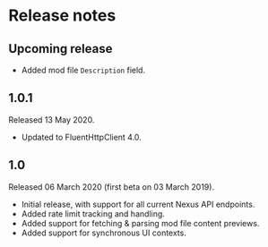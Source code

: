 # Release notes
## Upcoming release
* Added mod file `Description` field.

## 1.0.1
Released 13 May 2020.

* Updated to FluentHttpClient 4.0.

## 1.0
Released 06 March 2020 (first beta on 03 March 2019).

* Initial release, with support for all current Nexus API endpoints.
* Added rate limit tracking and handling.
* Added support for fetching & parsing mod file content previews.
* Added support for synchronous UI contexts.
